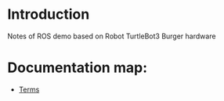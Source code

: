 # Introduction
Notes of ROS demo based on Robot TurtleBot3 Burger hardware

# Documentation map:
* [Terms](./terms.md)